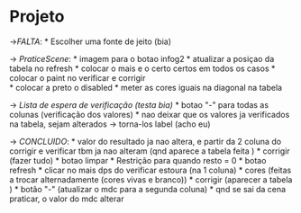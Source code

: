 # Projeto
->*FALTA*:
    * Escolher uma fonte de jeito (bia) 

   -> *PraticeScene*:
      * imagem para o botao infog2 
      * atualizar a posiçao da tabela no refresh
      * colocar o mais e o certo certos em todos os casos 
      * colocar o paint no verificar e corrigir  
      * colocar a preto o disabled
      * meter as cores iguais na diagonal na tabela 

   -> *Lista de espera de verificação (testa bia)*
      * botao "-" para todas as colunas (verificação dos valores)
      * nao deixar que os valores ja verificados na tabela, sejam alterados -> torna-los label  (acho eu) 

-> *CONCLUIDO*:
    * valor do resultado ja nao altera, e partir da 2 coluna do corrigir e verificar tbm ja nao alteram (qnd aparece a tabela feita ) 
    * corrigir (fazer tudo)
    * botao limpar 
    * Restrição para quando resto = 0 
    * botao refresh
    * clicar no mais dps do verificar estoura (na 1 coluna)
    * cores (feitas a trocar alternadamente (cores vivas e branco))
    * corrigir (aparecer a tabela ) 
    * botão "-" (atualizar o mdc para a segunda coluna)
    * qnd se sai da cena praticar, o valor do mdc alterar
